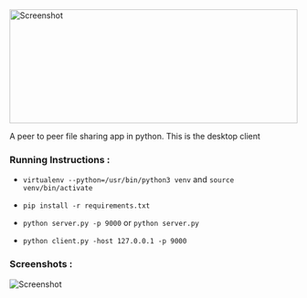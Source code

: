 <img src="https://github.com/JayjeetAtGithub/pyP2P/blob/master/screenshots/logo_transparent.png" width="100%" height="200px" alt="Screenshot">

A peer to peer file sharing app in python. This is the desktop client

### Running Instructions :

- `virtualenv --python=/usr/bin/python3 venv` and `source venv/bin/activate`

- `pip install -r requirements.txt`

- `python server.py -p 9000` or `python server.py`

- `python client.py -host 127.0.0.1 -p 9000`


### Screenshots :

<img src="https://github.com/JayjeetAtGithub/pyP2P/blob/master/screenshots/sc1.png" alt="Screenshot">
